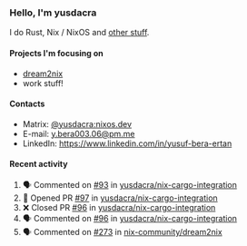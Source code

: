 ### Hello, I'm yusdacra

I do Rust, Nix / NixOS and [other stuff](https://gaze.systems/).

#### Projects I'm focusing on

- [dream2nix](https://github.com/nix-community/dream2nix)
- work stuff!

#### Contacts

- Matrix: [@yusdacra:nixos.dev](https://matrix.to/#/@yusdacra:nixos.dev)
- E-mail: y.bera003.06@pm.me
- LinkedIn: https://www.linkedin.com/in/yusuf-bera-ertan

#### Recent activity

<!--START_SECTION:activity-->
1. 🗣 Commented on [#93](https://github.com/yusdacra/nix-cargo-integration/issues/93) in [yusdacra/nix-cargo-integration](https://github.com/yusdacra/nix-cargo-integration)
2. 💪 Opened PR [#97](https://github.com/yusdacra/nix-cargo-integration/pull/97) in [yusdacra/nix-cargo-integration](https://github.com/yusdacra/nix-cargo-integration)
3. ❌ Closed PR [#96](https://github.com/yusdacra/nix-cargo-integration/pull/96) in [yusdacra/nix-cargo-integration](https://github.com/yusdacra/nix-cargo-integration)
4. 🗣 Commented on [#96](https://github.com/yusdacra/nix-cargo-integration/issues/96) in [yusdacra/nix-cargo-integration](https://github.com/yusdacra/nix-cargo-integration)
5. 🗣 Commented on [#273](https://github.com/nix-community/dream2nix/issues/273) in [nix-community/dream2nix](https://github.com/nix-community/dream2nix)
<!--END_SECTION:activity-->
